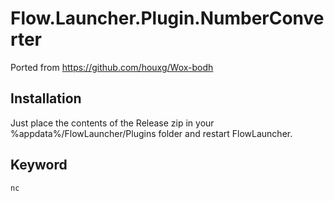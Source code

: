 # Flow.Launcher.Plugin.NumberConverter

Ported from https://github.com/houxg/Wox-bodh

## Installation

Just place the contents of the Release zip in your %appdata%/FlowLauncher/Plugins folder and restart FlowLauncher.

## Keyword

`nc`
